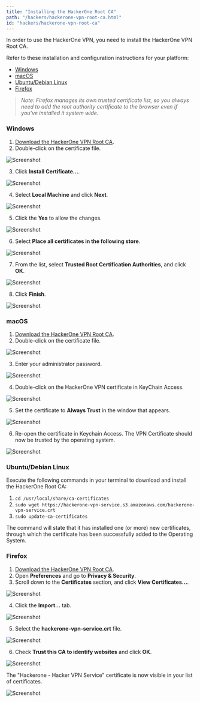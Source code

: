 ```yaml
---
title: "Installing the HackerOne Root CA"
path: "/hackers/hackerone-vpn-root-ca.html"
id: "hackers/hackerone-vpn-root-ca"
---
```


In order to use the HackerOne VPN, you need to install the HackerOne VPN Root CA.

Refer to these installation and configuration instructions for your platform:

* [Windows](#windows)
* [macOS](#macos)
* [Ubuntu/Debian Linux](#ubuntu)
* [Firefox](#firefox)

><i>Note: Firefox manages its own trusted certificate list, so you always need to add the root authority certificate to the browser even if you've installed it system wide.</i>

<h3 id="windows">Windows</h3>

1. [Download the HackerOne VPN Root CA](https://hackerone-vpn-service.s3.amazonaws.com/hackerone-vpn-service.crt).
2. Double-click on the certificate file.

![Screenshot](../images/vpn-windows.png)

3. Click <b>Install Certificate...</b>.

![Screenshot](../images/vpn-windows-2.png)

4. Select <b>Local Machine</b> and click <b>Next</b>.

![Screenshot](../images/vpn-windows-3.png)

5. Click the <b>Yes</b> to allow the changes.

![Screenshot](../images/vpn-windows-4.png)

6. Select <b>Place all certificates in the following store</b>.

![Screenshot](../images/vpn-windows-5.png)

7. From the list, select <b>Trusted Root Certification Authorities</b>, and click <b>OK</b>.

![Screenshot](../images/vpn-windows-6.png)

8. Click <b>Finish</b>.

![Screenshot](../images/vpn-windows-7.png)

<h3 id="macos">macOS</h3>

1. [Download the HackerOne VPN Root CA](https://hackerone-vpn-service.s3.amazonaws.com/hackerone-vpn-service.crt).
2. Double-click on the certificate file.

![Screenshot](../images/vpn-macos-1.png)

3. Enter your administrator password.

![Screenshot](../images/vpn-macos-2.png)

4. Double-click on the HackerOne VPN certificate in KeyChain Access.

![Screenshot](../images/vpn-macos-3.png)

5. Set the certificate to <b>Always Trust</b> in the window that appears.

![Screenshot](../images/vpn-macos-4.png)

6. Re-open the certificate in Keychain Access. The VPN Certificate should now be trusted by the operating system.

![Screenshot](../images/vpn-macos-5.png)

<h3 id="ubuntu">Ubuntu/Debian Linux</h3>

Execute the following commands in your terminal to download and install the HackerOne Root CA:

1. `cd /usr/local/share/ca-certificates`
2. `sudo wget https://hackerone-vpn-service.s3.amazonaws.com/hackerone-vpn-service.crt`
3. `sudo update-ca-certificates`

The command will state that it has installed one (or more) new certificates, through which the certificate has been successfully added to the Operating System.

<h3 id="firefox">Firefox</h3>

1. [Download the HackerOne VPN Root CA](https://hackerone-vpn-service.s3.amazonaws.com/hackerone-vpn-service.crt).
2. Open <b>Preferences</b> and go to <b>Privacy & Security</b>.
3. Scroll down to the <b>Certificates</b> section, and click <b>View Certificates...</b>.

![Screenshot](../images/vpn-firefox-1.png)

4. Click the <b>Import...</b> tab.

![Screenshot](../images/vpn-firefox-2.png)

5. Select the <b>hackerone-vpn-service.crt</b> file.

![Screenshot](../images/vpn-firefox-3.png)

6. Check <b>Trust this CA to identify websites</b> and click <b>OK</b>.

![Screenshot](../images/vpn-firefox-4.png)

The "Hackerone - Hacker VPN Service" certificate is now visible in your list of certificates.

![Screenshot](../images/vpn-firefox-5.png)
